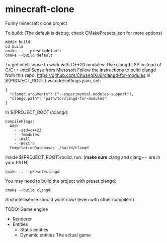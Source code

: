 # minecraft-clone
Funny minecraft clone project

To build: (The default is debug, check CMakePresets.json for more options)
```
mkdir build
cd build
cmake .. --preset=default
cmake --build default
```

To get intellisense to work with C++20 modules:
Use clangd LSP instead of C/C++ IntelliSense from Microsoft
Follow the instructions to build clangd from this repo: https://github.com/ChuanqiXu9/clangd-for-modules
In ${PROJECT_ROOT}.vscode/settings.json, set:
```
{
  "clangd.arguments": ["--experimental-modules-support"],
  "clangd.path": "path/to/clangd-for-modules"
}
```
In ${PROJECT_ROOT}/clangd:
```
CompileFlags:
  Add:
    - -std=c++23
    - -fmodules
    - -Wall
    - -Wextra
  CompilationDatabase: ./build/clangd
```
Inside ${PROJECT_ROOT}/build, run: (**make sure** clang and clang++ are in your PATH)
```
cmake .. --preset=clangd
```
You may need to build the project with preset clangd:
```
cmake --build clangd
```
And intellisense should work now! (even with other compilers)


TODO:
Game engine
- Renderer
- Entities
  - Static entities
  - Dynamic entities
The actual game